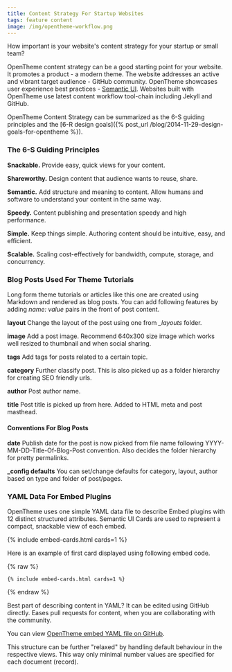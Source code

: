 ```yaml
---
title: Content Strategy For Startup Websites
tags: feature content
image: /img/opentheme-workflow.png
---
```


How important is your website's content strategy for your startup or small team?

OpenTheme content strategy can be a good starting point for your website. It promotes a product - a modern theme.
The website addresses an active and vibrant target audience - GitHub community. 
OpenTheme showcases user experience best practices - [Semantic UI](http://semantic-ui.com/). 
Websites built with OpenTheme use latest content workflow tool-chain including Jekyll and GitHub.

OpenTheme Content Strategy can be summarized as the 6-S guiding principles and the [6-R design goals]({% post_url /blog/2014-11-29-design-goals-for-opentheme %}).

### The 6-S Guiding Principles

**Snackable.** Provide easy, quick views for your content.

**Shareworthy.** Design content that audience wants to reuse, share.

**Semantic.** Add structure and meaning to content. Allow humans and software to understand your content in the same way.

**Speedy.** Content publishing and presentation speedy and high performance.

**Simple.** Keep things simple. Authoring content should be intuitive, easy, and efficient.

**Scalable.** Scaling cost-effectively for bandwidth, compute, storage, and concurrency.

### Blog Posts Used For Theme Tutorials

Long form theme tutorials or articles like this one are created using Markdown and rendered as blog posts. 
You can add following features by adding *name: value* pairs in the front of post content.

**layout** Change the layout of the post using one from *_layouts* folder.

**image** Add a post image. Recommend 640x300 size image which works well resized to thumbnail and when social sharing.

**tags** Add tags for posts related to a certain topic.

**category** Further classify post. This is also picked up as a folder hierarchy for creating SEO friendly urls.

**author** Post author name.

**title** Post title is picked up from here. Added to HTML meta and post masthead.

#### Conventions For Blog Posts

**date** Publish date for the post is now picked from file name following YYYY-MM-DD-Title-Of-Blog-Post convention. Also decides the folder hierarchy for pretty permalinks.

**_config defaults** You can set/change defaults for category, layout, author based on type and folder of post/pages.

### YAML Data For Embed Plugins

OpenTheme uses one simple YAML data file to describe Embed plugins with 12 distinct structured attributes.
Semantic UI Cards are used to represent a compact, snackable view of each embed.

{% include embed-cards.html cards=1 %}

Here is an example of first card displayed using following embed code.

{% raw %}
```
{% include embed-cards.html cards=1 %}
```
{% endraw %}

Best part of describing content in YAML? It can be edited using GitHub directly.
Eases pull requests for content, when you are collaborating with the community.

You can view [OpenTheme embed YAML file on GitHub](https://github.com/open-start/opentheme/blob/master/_data/embeds.yml).

This structure can be further "relaxed" by handling default behaviour in the respective views. 
This way only minimal number values are specified for each document (record).
